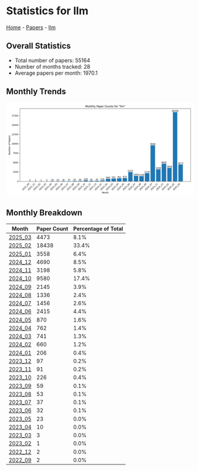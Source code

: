 # Statistics for llm

[Home](https://arxcompass.github.io) - [Papers](https://arxcompass.github.io/papers) - [llm](https://arxcompass.github.io/papers/llm)

## Overall Statistics

- Total number of papers: 55164
- Number of months tracked: 28
- Average papers per month: 1970.1

## Monthly Trends

![Monthly Paper Counts](monthly_stats.png)

## Monthly Breakdown

| Month | Paper Count | Percentage of Total |
| --- | --- | --- |
| [2025_03](./2025_03/papers_1.md) | 4473 | 8.1% |
| [2025_02](./2025_02/papers_1.md) | 18438 | 33.4% |
| [2025_01](./2025_01/papers_1.md) | 3558 | 6.4% |
| [2024_12](./2024_12/papers_1.md) | 4690 | 8.5% |
| [2024_11](./2024_11/papers_1.md) | 3198 | 5.8% |
| [2024_10](./2024_10/papers_1.md) | 9580 | 17.4% |
| [2024_09](./2024_09/papers_1.md) | 2145 | 3.9% |
| [2024_08](./2024_08/papers_1.md) | 1336 | 2.4% |
| [2024_07](./2024_07/papers_1.md) | 1456 | 2.6% |
| [2024_06](./2024_06/papers_1.md) | 2415 | 4.4% |
| [2024_05](./2024_05/papers_1.md) | 870 | 1.6% |
| [2024_04](./2024_04/papers_1.md) | 762 | 1.4% |
| [2024_03](./2024_03/papers_1.md) | 741 | 1.3% |
| [2024_02](./2024_02/papers_1.md) | 660 | 1.2% |
| [2024_01](./2024_01/papers_1.md) | 206 | 0.4% |
| [2023_12](./2023_12/papers_1.md) | 97 | 0.2% |
| [2023_11](./2023_11/papers_1.md) | 91 | 0.2% |
| [2023_10](./2023_10/papers_1.md) | 226 | 0.4% |
| [2023_09](./2023_09/papers_1.md) | 59 | 0.1% |
| [2023_08](./2023_08/papers_1.md) | 53 | 0.1% |
| [2023_07](./2023_07/papers_1.md) | 37 | 0.1% |
| [2023_06](./2023_06/papers_1.md) | 32 | 0.1% |
| [2023_05](./2023_05/papers_1.md) | 23 | 0.0% |
| [2023_04](./2023_04/papers_1.md) | 10 | 0.0% |
| [2023_03](./2023_03/papers_1.md) | 3 | 0.0% |
| [2023_02](./2023_02/papers_1.md) | 1 | 0.0% |
| [2022_12](./2022_12/papers_1.md) | 2 | 0.0% |
| [2022_09](./2022_09/papers_1.md) | 2 | 0.0% |

